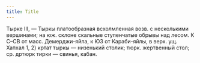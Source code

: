 ```yaml
---
title: Title
---
```


Тырке III, — Тыркы платообразная всхолмленная возв. с несколькими вершинами; на
юж. склоне скальные ступенчатые обрывы над лесом. К С–СВ от масс. Демерджи-яйла,
к ЮЗ от Караби-яйлы, в верх. ущ. Хапхал 1, 2) кртат тыркы — низенький столик;
тюрк. жертвенный стол; ср. дртюрк тирки — свинья, кабан.
